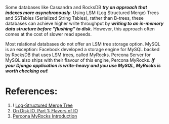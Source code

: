 Some databases like Cassandra and RocksDB ***try an approach that indexes more asynchronously***. Using LSM (Log Structured Merge) Trees and SSTables (Serialized String Tables), rather than B-trees, these databases can achieve higher write throughput by ***writing to an in-memory data structure before "flushing" to disk.*** However, this approach often comes at the cost of slower read speeds.

Most relational databases do not offer an LSM tree storage option. MySQL is an exception: Facebook developed a storage engine for MySQL backed by RocksDB that uses LSM trees, called MyRocks. Percona Server for MySQL also ships with their flavour of this engine, Percona MyRocks. ***If your Django application is write-heavy and you use MySQL, MyRocks is worth checking out***!

# References:

1. ! [Log-Structured Merge Tree](https://itnext.io/log-structured-merge-tree-a79241c959e3)
2. [On Disk IO, Part 1: Flavors of IO](!https://medium.com/@ifesdjeen/on-disk-io-part-1-flavours-of-io-8e1ace1de017)
3. [Percona MyRocks Introduction](!https://docs.percona.com/percona-server/5.7/myrocks/index.html)